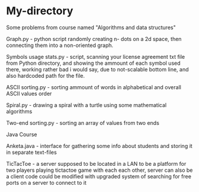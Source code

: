 # My-directory
Some problems from course named "Algorithms and data structures"

Graph.py - python script randomly creating n- dots on a 2d space, then connecting them into a non-oriented graph.

Symbols usage stats.py - script, scanning your license agreement txt file from Python directory, and showing the ammount of each symbol
used there, working rather bad i would say, due to not-scalable bottom line, and also hardcoded path for the file.

ASCII sorting.py - sorting ammount of words in alphabetical and overall ASCII values order

Spiral.py - drawing a spiral with a turtle using some mathematical algorithms

Two-end sorting.py - sorting an array of values from two ends

Java Course

Anketa.java - interface for gathering some info about students and storing it in separate text-files

TicTacToe - a server supposed to be located in a LAN to be a platform for two players playing tictactoe game with each each other, server can also be a client
code could be modified with upgraded system of searching for free ports on a server to connect to it

